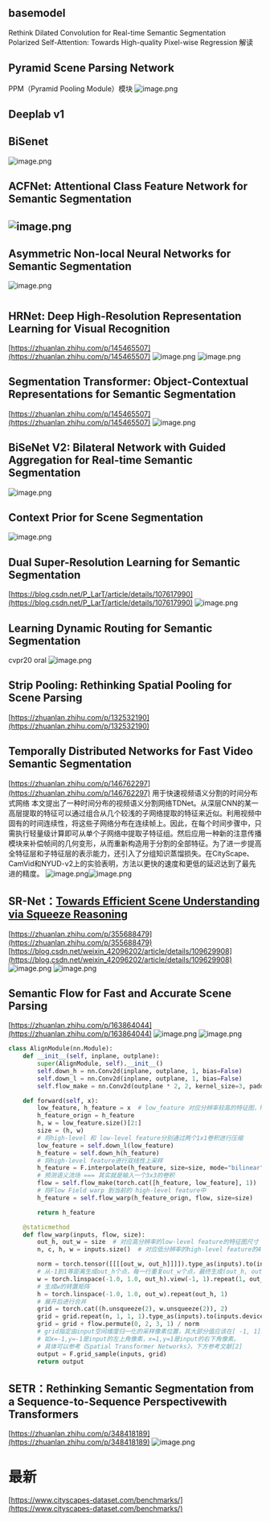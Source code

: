 ## basemodel
Rethink Dilated Convolution for Real-time Semantic Segmentation					 				
Polarized Self-Attention: Towards High-quality Pixel-wise Regression 
解读
## Pyramid Scene Parsing Network
PPM（Pyramid Pooling Module）模块
![image.png](https://cdn.nlark.com/yuque/0/2021/png/1493451/1634804777188-9ee11e0a-bcb9-4bab-99de-0bcd77616d7d.png#align=left&display=inline&height=399&id=u82e4aad2&margin=%5Bobject%20Object%5D&name=image.png&originHeight=798&originWidth=1800&size=714252&status=done&style=none&width=900)
## Deeplab v1
## BiSenet
![image.png](https://cdn.nlark.com/yuque/0/2021/png/1493451/1634817397910-20ca9c2d-7fe8-4a2b-ace4-fc0340758e99.png#align=left&display=inline&height=332&id=u784ff0bc&margin=%5Bobject%20Object%5D&name=image.png&originHeight=663&originWidth=969&size=338588&status=done&style=none&width=484.5)			 										 					
## ACFNet: Attentional Class Feature Network for Semantic Segmentation 
## ![image.png](https://cdn.nlark.com/yuque/0/2021/png/1493451/1634887177343-444520d2-d664-4ea6-ba39-0eba3b4d4c73.png#align=left&display=inline&height=473&id=u4feb1a0a&margin=%5Bobject%20Object%5D&name=image.png&originHeight=946&originWidth=2044&size=636795&status=done&style=none&width=1022)
## Asymmetric Non-local Neural Networks for Semantic Segmentation 
![image.png](https://cdn.nlark.com/yuque/0/2021/png/1493451/1634887040114-824d13d6-f3ce-420e-8db6-9ae92ac189b2.png#align=left&display=inline&height=477&id=uc50d0704&margin=%5Bobject%20Object%5D&name=image.png&originHeight=954&originWidth=2124&size=1065048&status=done&style=none&width=1062)
# 							 					
## HRNet: Deep High-Resolution Representation Learning for Visual Recognition
[https://zhuanlan.zhihu.com/p/145465507](https://zhuanlan.zhihu.com/p/145465507)
![image.png](https://cdn.nlark.com/yuque/0/2021/png/1493451/1635419736183-2a231ed2-7e35-4a90-bad1-4529cc95d434.png#align=left&display=inline&height=240&id=u94871140&margin=%5Bobject%20Object%5D&name=image.png&originHeight=481&originWidth=1440&size=495868&status=done&style=none&width=720)
![image.png](https://cdn.nlark.com/yuque/0/2021/png/1493451/1635419749319-60b039c1-ba70-420f-9a10-0978fcd90c1d.png#align=left&display=inline&height=285&id=udef7da69&margin=%5Bobject%20Object%5D&name=image.png&originHeight=569&originWidth=1440&size=336146&status=done&style=none&width=720)
## Segmentation Transformer: Object-Contextual Representations for Semantic Segmentation
[https://zhuanlan.zhihu.com/p/145465507](https://zhuanlan.zhihu.com/p/145465507)
![image.png](https://cdn.nlark.com/yuque/0/2021/png/1493451/1635419652695-285de2b6-defb-4aa4-af57-a41156908abc.png#align=left&display=inline&height=378&id=u86ca013a&margin=%5Bobject%20Object%5D&name=image.png&originHeight=755&originWidth=1440&size=545067&status=done&style=none&width=720)
## BiSeNet V2: Bilateral Network with Guided Aggregation for Real-time Semantic Segmentation 
![image.png](https://cdn.nlark.com/yuque/0/2021/png/1493451/1634885044848-331b9682-4a56-4cfd-af90-d8de8cf6a6af.png#align=left&display=inline&height=557&id=u589fcaf7&margin=%5Bobject%20Object%5D&name=image.png&originHeight=1114&originWidth=1848&size=1217378&status=done&style=none&width=924)		 					
## Context Prior for Scene Segmentation 
![image.png](https://cdn.nlark.com/yuque/0/2021/png/1493451/1634884756751-39af91b5-08c0-48a7-8fc7-c51c953819ba.png#align=left&display=inline&height=477&id=u41e1fcc0&margin=%5Bobject%20Object%5D&name=image.png&originHeight=954&originWidth=1818&size=560641&status=done&style=none&width=909)					 					
					 					
## Dual Super-Resolution Learning for Semantic Segmentation 
[https://blog.csdn.net/P_LarT/article/details/107617990](https://blog.csdn.net/P_LarT/article/details/107617990)
![image.png](https://cdn.nlark.com/yuque/0/2021/png/1493451/1634884312211-0a7f6817-5bb5-4671-b773-4ad0cf39e2cd.png#align=left&display=inline&height=492&id=u2a6aae94&margin=%5Bobject%20Object%5D&name=image.png&originHeight=984&originWidth=2048&size=1516650&status=done&style=none&width=1024)
## Learning Dynamic Routing for Semantic Segmentation 
cvpr20 oral
![image.png](https://cdn.nlark.com/yuque/0/2021/png/1493451/1634883528108-23c9fafe-d69f-4603-96a9-fa0c05a142ec.png#align=left&display=inline&height=317&id=u374f54f6&margin=%5Bobject%20Object%5D&name=image.png&originHeight=634&originWidth=1856&size=778973&status=done&style=none&width=928)
## Strip Pooling: Rethinking Spatial Pooling for Scene Parsing 
[https://zhuanlan.zhihu.com/p/132532190](https://zhuanlan.zhihu.com/p/132532190)
## Temporally Distributed Networks for Fast Video Semantic Segmentation
[https://zhuanlan.zhihu.com/p/146762297](https://zhuanlan.zhihu.com/p/146762297)
用于快速视频语义分割的时间分布式网络
本文提出了一种时间分布的视频语义分割网络TDNet。从深层CNN的某一高层提取的特征可以通过组合从几个较浅的子网络提取的特征来近似。利用视频中固有的时间连续性，将这些子网络分布在连续帧上。因此，在每个时间步骤中，只需执行轻量级计算即可从单个子网络中提取子特征组。然后应用一种新的注意传播模块来补偿帧间的几何变形，从而重新构造用于分割的全部特征。为了进一步提高全特征层和子特征层的表示能力，还引入了分组知识蒸馏损失。在CityScape、CamVid和NYUD-v2上的实验表明，方法以更快的速度和更低的延迟达到了最先进的精度。
![image.png](https://cdn.nlark.com/yuque/0/2021/png/1493451/1634873290440-b50891e9-3dfd-4599-9e72-4f57621c6274.png#align=left&display=inline&height=509&id=u868bd204&margin=%5Bobject%20Object%5D&name=image.png&originHeight=1018&originWidth=1068&size=451318&status=done&style=none&width=534)![image.png](https://cdn.nlark.com/yuque/0/2021/png/1493451/1634873360150-33d965ff-6a3a-4bae-9be5-7be49b5bc56f.png#align=left&display=inline&height=626&id=uaad70047&margin=%5Bobject%20Object%5D&name=image.png&originHeight=1252&originWidth=2012&size=1080655&status=done&style=none&width=1006)
## SR-Net：[Towards Efficient Scene Understanding via Squeeze Reasoning](https://link.zhihu.com/?target=https%3A//arxiv.org/abs/2011.03308)
[https://zhuanlan.zhihu.com/p/355688479](https://zhuanlan.zhihu.com/p/355688479)
[https://blog.csdn.net/weixin_42096202/article/details/109629908](https://blog.csdn.net/weixin_42096202/article/details/109629908)
![image.png](https://cdn.nlark.com/yuque/0/2021/png/1493451/1634817097134-1b9f8e49-a0ed-43cf-8e7a-c4a957ac6bac.png#align=left&display=inline&height=536&id=uf10e1b0e&margin=%5Bobject%20Object%5D&name=image.png&originHeight=1072&originWidth=1450&size=446258&status=done&style=none&width=725)
![image.png](https://cdn.nlark.com/yuque/0/2021/png/1493451/1634817121425-c2d05560-e3a5-45fd-92c1-9ed2cbad656f.png#align=left&display=inline&height=255&id=u63103e6a&margin=%5Bobject%20Object%5D&name=image.png&originHeight=510&originWidth=1751&size=465120&status=done&style=none&width=875.5)
## Semantic Flow for Fast and Accurate Scene Parsing
[https://zhuanlan.zhihu.com/p/163864044](https://zhuanlan.zhihu.com/p/163864044)
![image.png](https://cdn.nlark.com/yuque/0/2021/png/1493451/1634816960732-006ee160-ab2e-44c3-9095-0a4b0419a07c.png#align=left&display=inline&height=456&id=u5dc74ef8&margin=%5Bobject%20Object%5D&name=image.png&originHeight=912&originWidth=1474&size=459714&status=done&style=none&width=737)
![image.png](https://cdn.nlark.com/yuque/0/2021/png/1493451/1634816982857-1548b6d9-1357-4fc1-a1d8-ccb7acfa3cf4.png#align=left&display=inline&height=150&id=u4281de9d&margin=%5Bobject%20Object%5D&name=image.png&originHeight=299&originWidth=989&size=495423&status=done&style=none&width=494.5)
```python
class AlignModule(nn.Module):
    def __init__(self, inplane, outplane):
        super(AlignModule, self).__init__()
        self.down_h = nn.Conv2d(inplane, outplane, 1, bias=False)
        self.down_l = nn.Conv2d(inplane, outplane, 1, bias=False)
        self.flow_make = nn.Conv2d(outplane * 2, 2, kernel_size=3, padding=1, bias=False)

    def forward(self, x):
        low_feature, h_feature = x  # low_feature 对应分辨率较高的特征图，h_feature即为低分辨率的high-level feature
        h_feature_orign = h_feature
        h, w = low_feature.size()[2:]
        size = (h, w)
        # 将high-level 和 low-level feature分别通过两个1x1卷积进行压缩
        low_feature = self.down_l(low_feature)
        h_feature = self.down_h(h_feature)
        # 将high-level feature进行双线性上采样
        h_feature = F.interpolate(h_feature, size=size, mode="bilinear", align_corners=False)
        # 预测语义流场 === 其实就是输入一个3x3的卷积
        flow = self.flow_make(torch.cat([h_feature, low_feature], 1))
        # 将Flow Field warp 到当前的 high-level feature中
        h_feature = self.flow_warp(h_feature_orign, flow, size=size)

        return h_feature

    @staticmethod
    def flow_warp(inputs, flow, size):
        out_h, out_w = size  # 对应高分辨率的low-level feature的特征图尺寸
        n, c, h, w = inputs.size()  # 对应低分辨率的high-level feature的4个输入维度

        norm = torch.tensor([[[[out_w, out_h]]]]).type_as(inputs).to(inputs.device)
        # 从-1到1等距离生成out_h个点，每一行重复out_w个点，最终生成(out_h, out_w)的像素点
        w = torch.linspace(-1.0, 1.0, out_h).view(-1, 1).repeat(1, out_w)
        # 生成w的转置矩阵
        h = torch.linspace(-1.0, 1.0, out_w).repeat(out_h, 1)
        # 展开后进行合并
        grid = torch.cat((h.unsqueeze(2), w.unsqueeze(2)), 2)
        grid = grid.repeat(n, 1, 1, 1).type_as(inputs).to(inputs.device)
        grid = grid + flow.permute(0, 2, 3, 1) / norm
        # grid指定由input空间维度归一化的采样像素位置，其大部分值应该在[ -1, 1]的范围内
        # 如x=-1,y=-1是input的左上角像素，x=1,y=1是input的右下角像素。
        # 具体可以参考《Spatial Transformer Networks》，下方参考文献[2]
        output = F.grid_sample(inputs, grid)
        return output
```


## SETR：Rethinking Semantic Segmentation from a Sequence-to-Sequence Perspectivewith Transformers
[https://zhuanlan.zhihu.com/p/348418189](https://zhuanlan.zhihu.com/p/348418189)
![image.png](https://cdn.nlark.com/yuque/0/2021/png/1493451/1634816680754-4b5469d5-9e1d-4212-8e88-fc244eb63f02.png#align=left&display=inline&height=241&id=u05ccca87&margin=%5Bobject%20Object%5D&name=image.png&originHeight=481&originWidth=1108&size=399647&status=done&style=none&width=554)
# 最新
[https://www.cityscapes-dataset.com/benchmarks/](https://www.cityscapes-dataset.com/benchmarks/)
